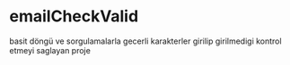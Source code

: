 # emailCheckValid

basit döngü ve sorgulamalarla gecerli karakterler girilip girilmedigi kontrol etmeyi saglayan proje

<!-- yorum eklendi -->
